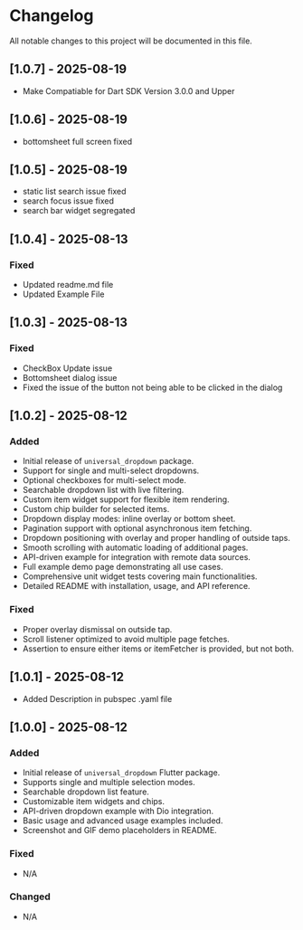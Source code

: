 # Changelog

All notable changes to this project will be documented in this file.

## [1.0.7] - 2025-08-19
- Make Compatiable for Dart SDK Version 3.0.0 and Upper

## [1.0.6] - 2025-08-19
- bottomsheet full screen fixed

## [1.0.5] - 2025-08-19

- static list search issue fixed
- search focus issue fixed
- search bar widget segregated

## [1.0.4] - 2025-08-13
### Fixed
- Updated readme.md file
- Updated Example File 

## [1.0.3] - 2025-08-13
### Fixed
- CheckBox Update issue
- Bottomsheet dialog issue
- Fixed the issue of the button not being able to be clicked in the dialog

## [1.0.2] - 2025-08-12

### Added
- Initial release of `universal_dropdown` package.
- Support for single and multi-select dropdowns.
- Optional checkboxes for multi-select mode.
- Searchable dropdown list with live filtering.
- Custom item widget support for flexible item rendering.
- Custom chip builder for selected items.
- Dropdown display modes: inline overlay or bottom sheet.
- Pagination support with optional asynchronous item fetching.
- Dropdown positioning with overlay and proper handling of outside taps.
- Smooth scrolling with automatic loading of additional pages.
- API-driven example for integration with remote data sources.
- Full example demo page demonstrating all use cases.
- Comprehensive unit widget tests covering main functionalities.
- Detailed README with installation, usage, and API reference.

### Fixed
- Proper overlay dismissal on outside tap.
- Scroll listener optimized to avoid multiple page fetches.
- Assertion to ensure either items or itemFetcher is provided, but not both.

## [1.0.1] - 2025-08-12
- Added Description in pubspec .yaml file

## [1.0.0] - 2025-08-12
### Added
- Initial release of `universal_dropdown` Flutter package.
- Supports single and multiple selection modes.
- Searchable dropdown list feature.
- Customizable item widgets and chips.
- API-driven dropdown example with Dio integration.
- Basic usage and advanced usage examples included.
- Screenshot and GIF demo placeholders in README.

### Fixed
- N/A

### Changed
- N/A



